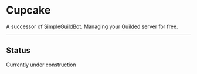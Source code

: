 # Cupcake
 A successor of [SimpleGuildBot](https://github.com/RedFurrFox/SimpleGuildBot). Managing your [Guilded](https://guilded.gg/) server for free.

---

## Status
 Currently under construction
